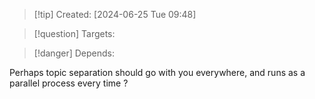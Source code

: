 
>[!tip] Created: [2024-06-25 Tue 09:48]

>[!question] Targets: 

>[!danger] Depends: 

Perhaps topic separation should go with you everywhere, and runs as a parallel process every time ?